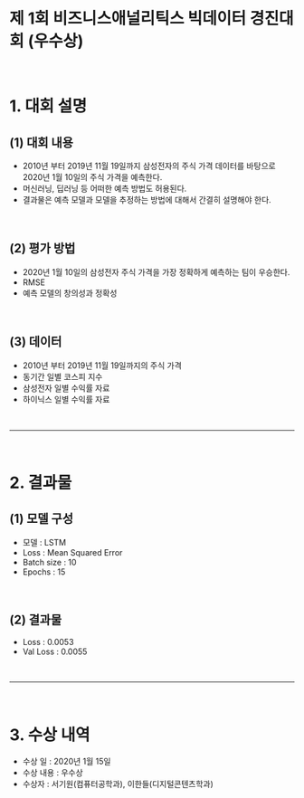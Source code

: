 # 제 1회 비즈니스애널리틱스 빅데이터 경진대회 (우수상)

<br>

# 1. 대회 설명
## (1) 대회 내용
 - 2010년 부터 2019년 11월 19일까지 삼성전자의 주식 가격 데이터를 바탕으로 2020년 1월 10일의 주식 가격을 예측한다.
 - 머신러닝, 딥러닝 등 어떠한 예측 방법도 허용된다.
 - 결과물은 예측 모델과 모델을 추정하는 방법에 대해서 간결히 설명해야 한다.

<br>

## (2) 평가 방법
 - 2020년 1월 10일의 삼성전자 주식 가격을 가장 정확하게 예측하는 팀이 우승한다.
 - RMSE
 - 예측 모델의 창의성과 정확성

<br>

## (3) 데이터
 - 2010년 부터 2019년 11월 19일까지의 주식 가격
 - 동기간 일별 코스피 지수
 - 삼성전자 일별 수익률 자료
 - 하이닉스 일별 수익률 자료
 
<br>
<hr>
<br>

# 2. 결과물
## (1) 모델 구성
 - 모델 : LSTM
 - Loss : Mean Squared Error
 - Batch size : 10
 - Epochs : 15

<br>

## (2) 결과물
 - Loss : 0.0053
 - Val Loss : 0.0055

<br>
<hr>
<br>

# 3. 수상 내역
 - 수상 일 : 2020년 1월 15일
 - 수상 내용 : 우수상
 - 수상자 : 서기원(컴퓨터공학과), 이한들(디지털콘텐츠학과)
